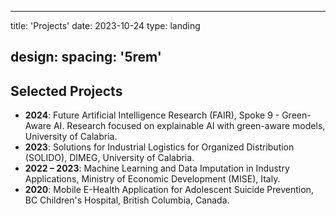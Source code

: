 
---
title: 'Projects'
date: 2023-10-24
type: landing

design:
  spacing: '5rem'
---

## Selected Projects

- **2024**: Future Artificial Intelligence Research (FAIR), Spoke 9 - Green-Aware AI. Research focused on explainable AI with green-aware models, University of Calabria.
- **2023**: Solutions for Industrial Logistics for Organized Distribution (SOLIDO), DIMEG, University of Calabria.
- **2022 – 2023**: Machine Learning and Data Imputation in Industry Applications, Ministry of Economic Development (MISE), Italy.
- **2020**: Mobile E-Health Application for Adolescent Suicide Prevention, BC Children's Hospital, British Columbia, Canada.
